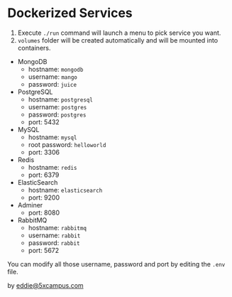 # Dockerized Services

1. Execute `./run` command will launch a menu to pick service you want.
2. `volumes` folder will be created automatically and will be mounted into containers.

- MongoDB
  - hostname: `mongodb`
  - username: `mango`
  - password: `juice`
- PostgreSQL
  - hostname: `postgresql`
  - username: `postgres`
  - password: `postgres`
  - port: 5432
- MySQL
  - hostname: `mysql`
  - root password: `helloworld`
  - port: 3306
- Redis
  - hostname: `redis`
  - port: 6379
- ElasticSearch
  - hostname: `elasticsearch`
  - port: 9200
- Adminer
  - port: 8080
- RabbitMQ
  - hostname: `rabbitmq`
  - username: `rabbit`
  - password: `rabbit`
  - port: 5672

You can modify all those username, password and port by editing the `.env` file.

by eddie@5xcampus.com

